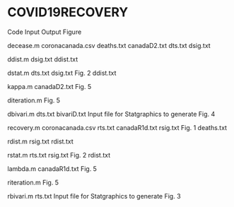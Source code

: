 # COVID19RECOVERY


Code                Input                       Output                        Figure

decease.m           coronacanada.csv            deaths.txt
                    canadaD2.txt                dts.txt
                                                dsig.txt
                                                
ddist.m             dsig.txt                    ddist.txt

dstat.m             dts.txt
                    dsig.txt                                                  Fig. 2
                    ddist.txt
                    
kappa.m             canadaD2.txt                                              Fig. 5

diteration.m                                                                  Fig. 5

dbivari.m           dts.txt                     bivariD.txt                   Input file for Statgraphics
                                                                              to generate Fig. 4
                                                                              
recovery.m          coronacanada.csv            rts.txt
                    canadaR1d.txt               rsig.txt                      Fig. 1
                    deaths.txt
                    
rdist.m             rsig.txt                    rdist.txt

rstat.m             rts.txt
                    rsig.txt                                                  Fig. 2
                    rdist.txt
                    
lambda.m            canadaR1d.txt                                             Fig. 5

riteration.m                                                                  Fig. 5

rbivari.m           rts.txt                                                   Input file for Statgraphics
                                                                              to generate Fig. 3
                    
                                                
                                                
